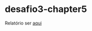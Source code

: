 ﻿# desafio3-chapter5


Relatório ser <a href=https://leonardomenezes83.github.io/desafio3-chapter5/ > aqui </a>
